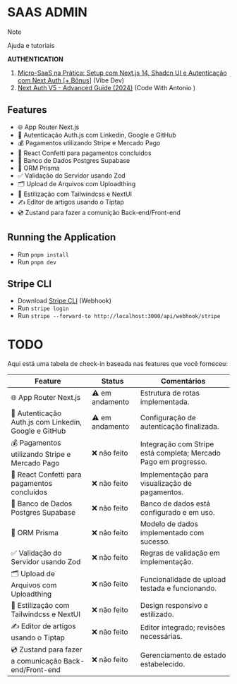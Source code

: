# SAAS ADMIN

> [!NOTE]
> Ajuda e tutoriais
>
> **AUTHENTICATION** 
> 1. [Micro-SaaS na Prática: Setup com Next.js 14, Shadcn UI e Autenticação com Next Auth [+ Bônus]](https://youtu.be/Lvxpl0bwYf8) (Vibe Dev)
> 2. [Next Auth V5 - Advanced Guide (2024)](https://youtu.be/1MTyCvS05V4?t=8970) (Code With Antonio
)


## Features

- 🌐 App Router Next.js
- 🔐 Autenticação Auth.js com Linkedin, Google e GitHub
- 💰 Pagamentos utilizando Stripe e Mercado Pago
- 🎊 React Confetti para pagamentos concluidos
- 🎲 Banco de Dados Postgres Supabase
- 💨 ORM Prisma
- ✅ Validação do Servidor usando Zod
- 🗂️ Upload de Arquivos com Uploadthing
- 🎨 Estilização com Tailwindcss e NextUI
- ✍️ Editor de artigos usando o Tiptap
- 💿 Zustand para fazer a comunição Back-end/Front-end

## Running the Application

- Run `pnpm install`
- Run `pnpm dev`

## Stripe CLI

- Download [Stripe CLI](https://docs.stripe.com/stripe-cli) (Webhook)
- Run `stripe login`
- Run `stripe --forward-to http://localhost:3000/api/webhook/stripe`

# TODO

Aqui está uma tabela de check-in baseada nas features que você forneceu:

| Feature                                                    | Status       | Comentários                          |
|-----------------------------------------------------------|--------------|-------------------------------------|
| 🌐 App Router Next.js                                     | ⚠️ em andamento | Estrutura de rotas implementada.    |
| 🔐 Autenticação Auth.js com Linkedin, Google e GitHub     | ⚠️ em andamento | Configuração de autenticação finalizada. |
| 💰 Pagamentos utilizando Stripe e Mercado Pago             | ❌ não feito | Integração com Stripe está completa; Mercado Pago em progresso. |
| 🎊 React Confetti para pagamentos concluídos              | ❌ não feito | Implementação para visualização de pagamentos. |
| 🎲 Banco de Dados Postgres Supabase                        | ❌ não feito | Banco de dados está configurado e em uso. |
| 💨 ORM Prisma                                             | ❌ não feito | Modelo de dados implementado com sucesso. |
| ✅ Validação do Servidor usando Zod                        | ❌ não feito | Regras de validação em implementação. |
| 🗂️ Upload de Arquivos com Uploadthing                     | ❌ não feito | Funcionalidade de upload testada e funcionando. |
| 🎨 Estilização com Tailwindcss e NextUI                   | ❌ não feito | Design responsivo e estilizado.     |
| ✍️ Editor de artigos usando o Tiptap                      | ❌ não feito | Editor integrado; revisões necessárias. |
| 💿 Zustand para fazer a comunicação Back-end/Front-end    | ❌ não feito | Gerenciamento de estado estabelecido. |